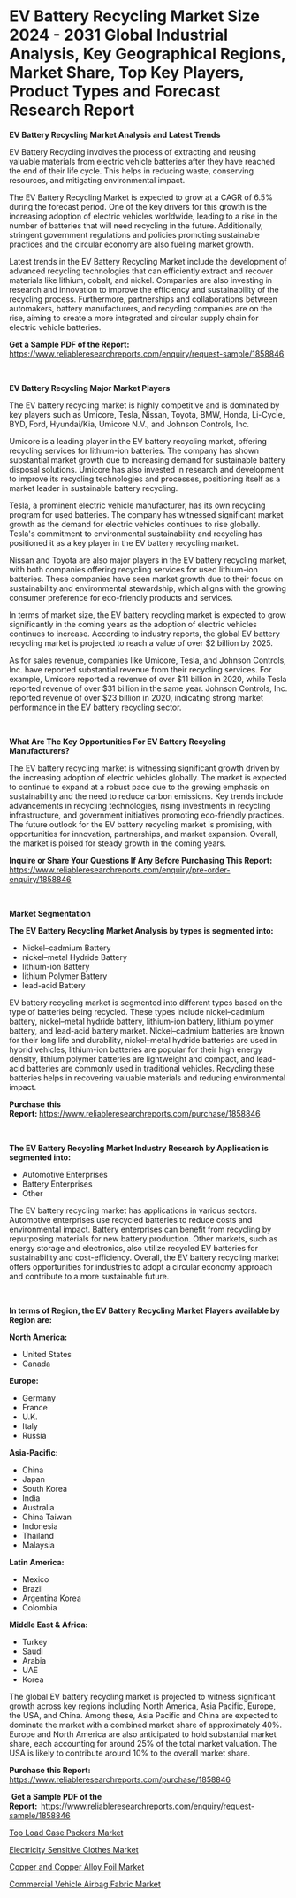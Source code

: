 <p><h1>EV Battery Recycling Market Size 2024 - 2031 Global Industrial Analysis, Key Geographical Regions, Market Share, Top Key Players, Product Types and Forecast Research Report</h1></p><p><strong>EV Battery Recycling Market Analysis and Latest Trends</strong></p>
<p><p>EV Battery Recycling involves the process of extracting and reusing valuable materials from electric vehicle batteries after they have reached the end of their life cycle. This helps in reducing waste, conserving resources, and mitigating environmental impact.</p><p>The EV Battery Recycling Market is expected to grow at a CAGR of 6.5% during the forecast period. One of the key drivers for this growth is the increasing adoption of electric vehicles worldwide, leading to a rise in the number of batteries that will need recycling in the future. Additionally, stringent government regulations and policies promoting sustainable practices and the circular economy are also fueling market growth.</p><p>Latest trends in the EV Battery Recycling Market include the development of advanced recycling technologies that can efficiently extract and recover materials like lithium, cobalt, and nickel. Companies are also investing in research and innovation to improve the efficiency and sustainability of the recycling process. Furthermore, partnerships and collaborations between automakers, battery manufacturers, and recycling companies are on the rise, aiming to create a more integrated and circular supply chain for electric vehicle batteries.</p></p>
<p><strong>Get a Sample PDF of the Report:&nbsp;</strong> <a href="https://www.reliableresearchreports.com/enquiry/request-sample/1858846">https://www.reliableresearchreports.com/enquiry/request-sample/1858846</a></p>
<p>&nbsp;</p>
<p><strong>EV Battery Recycling Major Market Players</strong></p>
<p><p>The EV battery recycling market is highly competitive and is dominated by key players such as Umicore, Tesla, Nissan, Toyota, BMW, Honda, Li-Cycle, BYD, Ford, Hyundai/Kia, Umicore N.V., and Johnson Controls, Inc. </p><p>Umicore is a leading player in the EV battery recycling market, offering recycling services for lithium-ion batteries. The company has shown substantial market growth due to increasing demand for sustainable battery disposal solutions. Umicore has also invested in research and development to improve its recycling technologies and processes, positioning itself as a market leader in sustainable battery recycling.</p><p>Tesla, a prominent electric vehicle manufacturer, has its own recycling program for used batteries. The company has witnessed significant market growth as the demand for electric vehicles continues to rise globally. Tesla's commitment to environmental sustainability and recycling has positioned it as a key player in the EV battery recycling market.</p><p>Nissan and Toyota are also major players in the EV battery recycling market, with both companies offering recycling services for used lithium-ion batteries. These companies have seen market growth due to their focus on sustainability and environmental stewardship, which aligns with the growing consumer preference for eco-friendly products and services.</p><p>In terms of market size, the EV battery recycling market is expected to grow significantly in the coming years as the adoption of electric vehicles continues to increase. According to industry reports, the global EV battery recycling market is projected to reach a value of over $2 billion by 2025.</p><p>As for sales revenue, companies like Umicore, Tesla, and Johnson Controls, Inc. have reported substantial revenue from their recycling services. For example, Umicore reported a revenue of over $11 billion in 2020, while Tesla reported revenue of over $31 billion in the same year. Johnson Controls, Inc. reported revenue of over $23 billion in 2020, indicating strong market performance in the EV battery recycling sector.</p></p>
<p>&nbsp;</p>
<p><strong>What Are The Key Opportunities For EV Battery Recycling Manufacturers?</strong></p>
<p><p>The EV battery recycling market is witnessing significant growth driven by the increasing adoption of electric vehicles globally. The market is expected to continue to expand at a robust pace due to the growing emphasis on sustainability and the need to reduce carbon emissions. Key trends include advancements in recycling technologies, rising investments in recycling infrastructure, and government initiatives promoting eco-friendly practices. The future outlook for the EV battery recycling market is promising, with opportunities for innovation, partnerships, and market expansion. Overall, the market is poised for steady growth in the coming years.</p></p>
<p><strong>Inquire or Share Your Questions If Any Before Purchasing This Report:</strong> <a href="https://www.reliableresearchreports.com/enquiry/pre-order-enquiry/1858846">https://www.reliableresearchreports.com/enquiry/pre-order-enquiry/1858846</a></p>
<p>&nbsp;</p>
<p><strong>Market Segmentation</strong></p>
<p><strong>The EV Battery Recycling Market Analysis by types is segmented into:</strong></p>
<p><ul><li>Nickel–cadmium Battery</li><li>nickel–metal Hydride Battery</li><li>lithium-ion Battery</li><li>lithium Polymer Battery</li><li>lead-acid Battery</li></ul></p>
<p><p>EV battery recycling market is segmented into different types based on the type of batteries being recycled. These types include nickel–cadmium battery, nickel–metal hydride battery, lithium-ion battery, lithium polymer battery, and lead-acid battery market. Nickel–cadmium batteries are known for their long life and durability, nickel–metal hydride batteries are used in hybrid vehicles, lithium-ion batteries are popular for their high energy density, lithium polymer batteries are lightweight and compact, and lead-acid batteries are commonly used in traditional vehicles. Recycling these batteries helps in recovering valuable materials and reducing environmental impact.</p></p>
<p><strong>Purchase this Report:&nbsp;</strong><a href="https://www.reliableresearchreports.com/purchase/1858846">https://www.reliableresearchreports.com/purchase/1858846</a></p>
<p>&nbsp;</p>
<p><strong>The EV Battery Recycling Market Industry Research by Application is segmented into:</strong></p>
<p><ul><li>Automotive Enterprises</li><li>Battery Enterprises</li><li>Other</li></ul></p>
<p><p>The EV battery recycling market has applications in various sectors. Automotive enterprises use recycled batteries to reduce costs and environmental impact. Battery enterprises can benefit from recycling by repurposing materials for new battery production. Other markets, such as energy storage and electronics, also utilize recycled EV batteries for sustainability and cost-efficiency. Overall, the EV battery recycling market offers opportunities for industries to adopt a circular economy approach and contribute to a more sustainable future.</p></p>
<p>&nbsp;</p>
<p><strong>In terms of Region, the EV Battery Recycling Market Players available by Region are:</strong></p>
<p>
    <p> <strong> North America: </strong>
        <ul>
            <li>United States</li>
            <li>Canada</li>
        </ul>
        </p> 
    <p> <strong> Europe: </strong>
        <ul>
            <li>Germany</li>
            <li>France</li>
            <li>U.K.</li>
            <li>Italy</li>
            <li>Russia</li>
        </ul>
        </p> 
    <p> <strong> Asia-Pacific: </strong>
        <ul>
            <li>China</li>
            <li>Japan</li>
            <li>South Korea</li>
            <li>India</li>
            <li>Australia</li>
            <li>China Taiwan</li>
            <li>Indonesia</li>
            <li>Thailand</li>
            <li>Malaysia</li>
        </ul>
        </p> 
    <p> <strong> Latin America: </strong>
        <ul>
            <li>Mexico</li>
            <li>Brazil</li>
            <li>Argentina Korea</li>
            <li>Colombia</li>
        </ul>
        </p> 
    <p> <strong> Middle East & Africa: </strong>
        <ul>
            <li>Turkey</li>
            <li>Saudi</li>
            <li>Arabia</li>
            <li>UAE</li>
            <li>Korea</li>
        </ul>
    </p>
    </p>
<p><p>The global EV battery recycling market is projected to witness significant growth across key regions including North America, Asia Pacific, Europe, the USA, and China. Among these, Asia Pacific and China are expected to dominate the market with a combined market share of approximately 40%. Europe and North America are also anticipated to hold substantial market share, each accounting for around 25% of the total market valuation. The USA is likely to contribute around 10% to the overall market share.</p></p>
<p><strong>Purchase this Report: </strong><a href="https://www.reliableresearchreports.com/purchase/1858846">https://www.reliableresearchreports.com/purchase/1858846</a></p>
<p>&nbsp;<strong>Get a Sample PDF of the Report:&nbsp;&nbsp;</strong><a href="https://www.reliableresearchreports.com/enquiry/request-sample/1858846">https://www.reliableresearchreports.com/enquiry/request-sample/1858846</a></p>
<p><strong></strong></p>
<p><p><a href="https://metal-farmhouse-e95.notion.site/Insights-into-Top-Load-Case-Packers-Market-Size-Analysing-Market-Share-Trends-and-Growth-from-202-0e2b345ec1d24e8fae343c7b1aa36c10">Top Load Case Packers Market</a></p><p><a href="https://view.publitas.com/reportprime-1/electricity-sensitive-clothes-market-size-growth-outlook-from-2023-to-2030-projecting-at-markets-trends-analysis-by-application-regional-outlook-and-revenue/">Electricity Sensitive Clothes Market</a></p><p><a href="https://view.publitas.com/reportprime-1/decoding-the-copper-and-copper-alloy-foil-market-a-deep-dive-into-the-latest-market-trends-market-segmentation-and-competitive-analysis/">Copper and Copper Alloy Foil Market</a></p><p><a href="https://view.publitas.com/reportprime-1/commercial-vehicle-airbag-fabric-market-size-2023-2030-global-industrial-analysis-key-geographical-regions-market-share-top-key-players-product-types-and-forecast-research-report/">Commercial Vehicle Airbag Fabric Market</a></p></p>